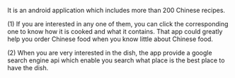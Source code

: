 It is an android application which includes more than 200 Chinese recipes. 



(1) If you are interested in any one of them, you can click the corresponding one to know how it is cooked and what it contains. That app could greatly help you order Chinese food when you know little about Chinese food. 


(2) When you are very interested in the dish, the app provide a google search engine api which enable you search what place is the best place to have the dish. 

